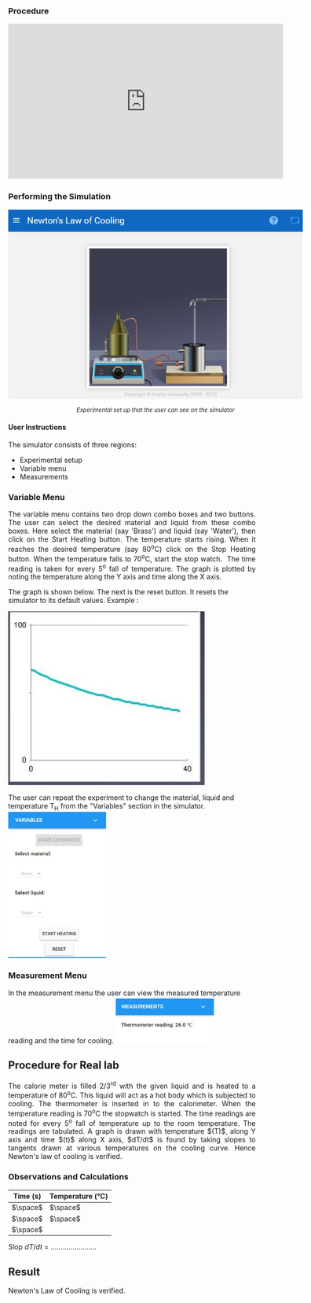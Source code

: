 ### Procedure


<iframe width="560" height="315" src="https://www.youtube.com/embed/QT9z4JNzHyY" frameborder="0" allow="autoplay; encrypted-media" allowfullscreen></iframe>


### Performing the Simulation

<div style="display: block; margin-left: auto; margin-right: auto; text-align: center; width: fit-content;">
<img src="./images/figure3.jpg" alt="Figure 1" style="max-width: 600px; height: auto;">
<p style="text-align: center; font-size: smaller; font-style: italic;">Experimental set up that the user can see on the simulator</p>
</div>

#### User Instructions

The simulator consists of three regions:

- Experimental setup
- Variable menu
- Measurements

### Variable Menu
<p style="text-align: justify; ">The variable menu contains two drop down combo boxes and two buttons. The user can select the desired material and liquid from these combo boxes. Here select the material (say 'Brass') and liquid (say 'Water'), then click on the Start Heating button. The temperature starts rising. When it reaches the desired temperature (say 80<sup>o</sup>C) click on the Stop Heating button. When the temperature falls to 70<sup>o</sup>C, start the stop watch.&nbsp; The time reading is taken for every 5<sup>o</sup> fall of temperature. The graph is plotted by noting the temperature along the Y axis and time along the X axis.</p>

The graph is shown below. The next is the reset button. It resets the simulator to its default values.
Example :

<img src="./images/figure5.jpg" width=400>


The user can repeat the experiment to change the material, liquid and temperature T<sub>H</sub> from the "Variables" section in the simulator.
<img src="./images/figure6.jpg" width=200>


### Measurement Menu
In the measurement menu the user can view the measured temperature reading and the time for cooling.
<img src="./images/figure7.jpg" width=200>

## Procedure for Real lab

<p style="text-align: justify; ">The calorie meter is filled 2/3<sup>rd</sup> with the given liquid and is heated to a temperature of 80<sup>o</sup>C.   This liquid will act as a hot body which is subjected to cooling. The   thermometer is inserted in to the calorimeter. When the temperature   reading is 70<sup>o</sup>C the stopwatch is started. The time readings are noted for every 5<sup>o</sup>   fall of temperature up to the room temperature. The readings are   tabulated. A graph is drawn with temperature $(T)$¸ along Y axis and time $(t)$ along X axis, $dT/dt$ is found by taking slopes to tangents drawn at   various temperatures on the cooling curve. Hence Newton's law of cooling   is verified.</p>

### Observations and Calculations

<table>
  <thead>
    <tr>
      <th>Time (s)</th>
      <th>Temperature (°C)</th>
    </tr>
  </thead>
  <tbody>
    <tr>
      <td> $\space$</td>
      <td> $\space$</td>
    </tr>
    <tr>
      <td> $\space$</td>
      <td> $\space$</td>
    </tr>
    <tr>
      <td> $\space$</td>
      <td></td>
    </tr>
  </tbody>
</table>

Slop $dT/dt$ = .......................

## Result
Newton's Law  of Cooling is verified.
